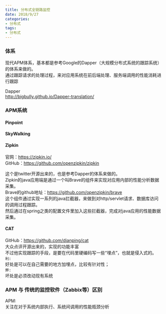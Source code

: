```yaml
---
title: 分布式全链路监控
date: 2018/9/27
categories:
- 分布式
tags:
- 分布式
---
```


### 体系
现代APM体系，基本都是参考Google的Dapper（大规模分布式系统的跟踪系统）的体系来做的。  
通过跟踪请求的处理过程，来对应用系统在前后端处理、服务端调用的性能消耗进行跟踪  

Dapper  
http://bigbully.github.io/Dapper-translation/

### APM系统

#### Pinpoint  

#### SkyWalking  

#### Zipkin   
  官网：https://zipkin.io/  
  GitHub：https://github.com/openzipkin/zipkin

这个是twitter开源出来的，也是参考Dapper的体系来做的。  
Zipkin的java应用端是通过一个叫Brave的组件来实现对应用内部的性能分析数据采集。  
Brave的github地址：https://github.com/openzipkin/brave  
这个组件通过实现一系列的java拦截器，来做到对http/servlet请求、数据库访问的调用过程跟踪。  
然后通过在spring之类的配置文件里加入这些拦截器，完成对java应用的性能数据采集。  

#### CAT
GitHub：https://github.com/dianping/cat  
大众点评开源出来的，实现的功能丰富  
不过他实现跟踪的手段，是要在代码里硬编码写一些“埋点”，也就是侵入式的。  
`利:`  
  好处是可以在自己需要的地方加埋点，比较有针对性；  
`弊:`  
  坏处是必须改动现有系统  


### APM 与 传统的监控软件（Zabbix等）区别
APM:  
  关注在对于系统内部执行、系统间调用的性能瓶颈分析
